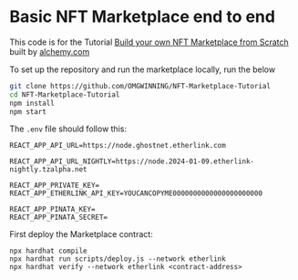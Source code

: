 # Basic NFT Marketplace end to end

This code is for the Tutorial [Build your own NFT Marketplace from Scratch](https://docs.alchemy.com/alchemy/) built by [alchemy.com](https://alchemy.com)

To set up the repository and run the marketplace locally, run the below
```bash
git clone https://github.com/OMGWINNING/NFT-Marketplace-Tutorial
cd NFT-Marketplace-Tutorial
npm install
npm start
```

The `.env` file should follow this:
```
REACT_APP_API_URL=https://node.ghostnet.etherlink.com

REACT_APP_API_URL_NIGHTLY=https://node.2024-01-09.etherlink-nightly.tzalpha.net

REACT_APP_PRIVATE_KEY=
REACT_APP_ETHERLINK_API_KEY=YOUCANCOPYME0000000000000000000000

REACT_APP_PINATA_KEY=
REACT_APP_PINATA_SECRET=
```

First deploy the Marketplace contract:
```
npx hardhat compile
npx hardhat run scripts/deploy.js --network etherlink
npx hardhat verify --network etherlink <contract-address>
```